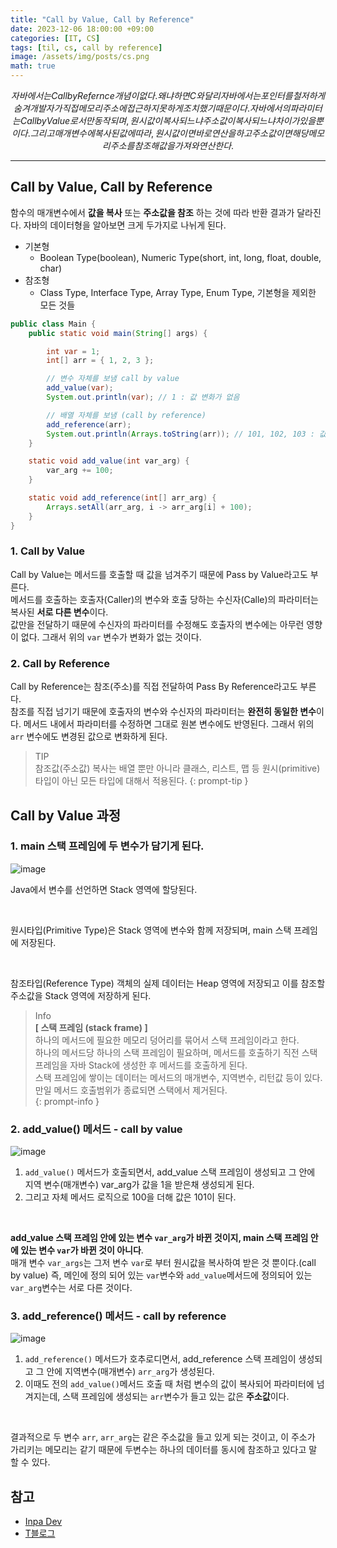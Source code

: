 ```yaml
---
title: "Call by Value, Call by Reference"
date: 2023-12-06 18:00:00 +09:00
categories: [IT, CS]
tags: [til, cs, call by reference]
image: /assets/img/posts/cs.png
math: true
---
```



$$
자바에서는 Call by Refernce 개념이 없다.
왜냐하면 C와 달리 자바에서는 포인터를 철저하게 숨겨 개발자가 직접 메모리 주소에 접근하지 못하게 조치했기 때문이다. 자바에서의 파라미터는 Call by Value로서만 동작되며, 원시값이 복사 되느냐 주소값이 복사되느냐 차이가 있을 뿐이다. 그리고 매개변수에 복사된 값에 따라, 원시값이면 바로 연산을하고 주소값이면 해당 메모리 주소를 참조해 값을 가져와 연산한다.
$$



***



## Call by Value, Call by Reference
함수의 매개변수에서 **값을 복사** 또는 **주소값을 참조** 하는 것에 따라 반환 결과가 달라진다. 자바의 데이터형을 알아보면 크게 두가지로 나뉘게 된다.

+ 기본형
	+ Boolean Type(boolean), Numeric Type(short, int, long, float, double, char)
+ 참조형
	+ Class Type, Interface Type, Array Type, Enum Type, 기본형을 제외한 모든 것들

```java
public class Main {
    public static void main(String[] args) {

        int var = 1;
        int[] arr = { 1, 2, 3 };

        // 변수 자체를 보냄 call by value
        add_value(var);
        System.out.println(var); // 1 : 값 변화가 없음

        // 배열 자체를 보냄 (call by reference)
        add_reference(arr);
        System.out.println(Arrays.toString(arr)); // 101, 102, 103 : 값이 변화함
    }

    static void add_value(int var_arg) {
        var_arg += 100;
    }

    static void add_reference(int[] arr_arg) {
        Arrays.setAll(arr_arg, i -> arr_arg[i] + 100);
    }
}
```



### 1. Call by Value
Call by Value는 메서드를 호출할 때 값을 넘겨주기 때문에 Pass by Value라고도 부른다.    
메서드를 호출하는 호출자(Caller)의 변수와 호출 당하는 수신자(Calle)의 파라미터는 복사된 **서로 다른 변수**이다.      
값만을 전달하기 때문에 수신자의 파라미터를 수정해도 호출자의 변수에는 아무런 영향이 없다. 그래서 위의 `var` 변수가 변화가 없는 것이다.

### 2. Call by Reference
Call by Reference는 참조(주소)를 직접 전달하여 Pass By Reference라고도 부른다.    
참조를 직접 넘기기 때문에 호출자의 변수와 수신자의 파라미터는 **완전히 동일한 변수**이다.    메서드 내에서 파라미터를 수정하면 그대로 원본 변수에도 반영된다. 그래서 위의 `arr` 변수에도 변경된 값으로 변화하게 된다.

> TIP    
참조값(주소값) 복사는 배열 뿐만 아니라 클래스, 리스트, 맵 등 원시(primitive)타입이 아닌 모든 타입에 대해서 적용된다.
{: prompt-tip }


## Call by Value 과정

### 1. main 스택 프레임에 두 변수가 담기게 된다.

![image](https://github.com/honge7694/honge7694.github.io/assets/76715487/8cf527f1-a07a-42c9-a304-38c408eb5290)

Java에서 변수를 선언하면 Stack 영역에 할당된다.

<br/>

원시타입(Primitive Type)은 Stack 영역에 변수와 함께 저장되며, main 스택 프레임에 저장된다.

<br/>

참조타입(Reference Type) 객체의 실제 데이터는 Heap 영역에 저장되고 이를 참조할 주소값을 Stack 영역에 저장하게 된다.

> Info    
**[ 스택 프레임 (stack frame) ]**    
하나의 메서드에 필요한 메모리 덩어리를 묶어서 스택 프레임이라고 한다.     
하나의 메서드당 하나의 스택 프레임이 필요하며, 메서드를 호출하기 직전 스택프레임을 자바 Stack에 생성한 후 메서드를 호출하게 된다.    
스택 프레임에 쌓이는 데이터는 메서드의 매개변수, 지역변수, 리턴값 등이 있다.     
만일 메서드 호출범위가 종료되면 스택에서 제거된다.    
{: prompt-info }


### 2. add_value() 메서드 - call by value

![image](https://github.com/honge7694/honge7694.github.io/assets/76715487/12111c06-e4be-4f36-82ea-dc79bb935ec8)

1. `add_value()` 메서드가 호출되면서, add_value 스택 프레임이 생성되고 그 안에 지역 변수(매개변수) var_arg가 값을 1을 받은채 생성되게 된다.
2. 그리고 자체 메서드 로직으로 100을 더해 값은 101이 된다.

<br/>

**add_value 스택 프레임 안에 있는 변수 `var_arg`가 바뀐 것이지, main 스택 프레임 안에 있는 변수 `var`가 바뀐 것이 아니다**.    
매개 변수 `var_args`는 그저 변수 `var`로 부터 원시값을 복사하여 받은 것 뿐이다.(call by value)     즉, 메인에 정의 되어 있는 `var`변수와 `add_value`메서드에 정의되어 있는 `var_arg`변수는 서로 다른 것이다.

### 3. add_reference() 메서드 - call by reference

![image](https://github.com/honge7694/honge7694.github.io/assets/76715487/44c84657-4e11-438b-857d-f00a4575f025)

1. `add_reference()` 메서드가 호추로디면서, add_reference 스택 프레임이 생성되고 그 안에 지역변수(매개변수) `arr_arg`가 생성된다.
2. 이때도 전의 `add_value()`메서드 호출 때 처럼 변수의 값이 복사되어 파라미터에 넘겨지는데, 스택 프레임에 생성되는 `arr`변수가 들고 있는 값은 **주소값**이다.

<br/>

결과적으로 두 변수 `arr`, `arr_arg`는 같은 주소값을 들고 있게 되는 것이고, 이 주소가 가리키는 메모리는 같기 때문에 두변수는 하나의 데이터를 동시에 참조하고 있다고 말 할 수 있다.





## 참고
+ [Inpa Dev](https://inpa.tistory.com/entry/JAVA-%E2%98%95-%EC%9E%90%EB%B0%94%EB%8A%94-Call-by-reference-%EA%B0%9C%EB%85%90%EC%9D%B4-%EC%97%86%EB%8B%A4-%E2%9D%93#%EC%9E%90%EB%B0%94%EC%9D%98_call_by_value_/_call_by_reference)
+ [T블로그](https://bcp0109.tistory.com/360)
